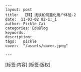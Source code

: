 
    ---
    layout: post  
    title:  【转】浅谈如何量化用户体验-2  
    date:  11-03-02 02-1:_1  
    author: Pickle Cai  
    categories: EduBlog  
    keywords: 
    description:   
    tags:	pickle   
    cover:  "/assets/cover.jpeg"  

    ---  
    
[标签:内容]
 [标签:版权]

